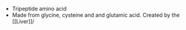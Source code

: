 - Tripeptide amino acid
- Made from glycine, cysteine and and glutamic acid. Created by the [[Liver]]/